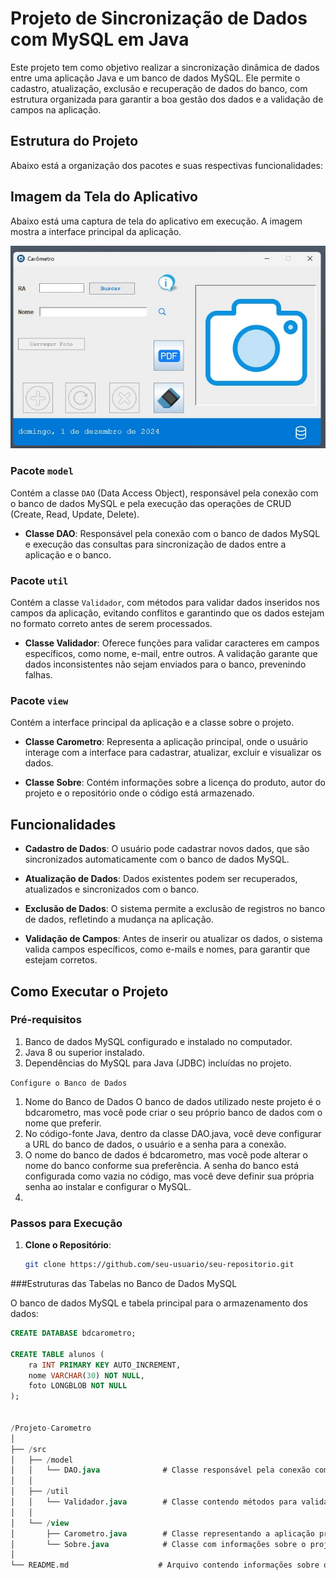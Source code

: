 # Projeto de Sincronização de Dados com MySQL em Java

Este projeto tem como objetivo realizar a sincronização dinâmica de dados entre uma aplicação Java e um banco de dados MySQL. Ele permite o cadastro, atualização, exclusão e recuperação de dados do banco, com estrutura organizada para garantir a boa gestão dos dados e a validação de campos na aplicação.

## Estrutura do Projeto

Abaixo está a organização dos pacotes e suas respectivas funcionalidades:

## Imagem da Tela do Aplicativo

Abaixo está uma captura de tela do aplicativo em execução. A imagem mostra a interface principal da aplicação.

![Tela do Aplicativo](assets/tela-app.jpg)


### Pacote `model`
Contém a classe `DAO` (Data Access Object), responsável pela conexão com o banco de dados MySQL e pela execução das operações de CRUD (Create, Read, Update, Delete).

- **Classe DAO**: Responsável pela conexão com o banco de dados MySQL e execução das consultas para sincronização de dados entre a aplicação e o banco.

### Pacote `util`
Contém a classe `Validador`, com métodos para validar dados inseridos nos campos da aplicação, evitando conflitos e garantindo que os dados estejam no formato correto antes de serem processados.

- **Classe Validador**: Oferece funções para validar caracteres em campos específicos, como nome, e-mail, entre outros. A validação garante que dados inconsistentes não sejam enviados para o banco, prevenindo falhas.

### Pacote `view`
Contém a interface principal da aplicação e a classe sobre o projeto.

- **Classe Carometro**: Representa a aplicação principal, onde o usuário interage com a interface para cadastrar, atualizar, excluir e visualizar os dados.
  
- **Classe Sobre**: Contém informações sobre a licença do produto, autor do projeto e o repositório onde o código está armazenado.

## Funcionalidades

- **Cadastro de Dados**: O usuário pode cadastrar novos dados, que são sincronizados automaticamente com o banco de dados MySQL.
  
- **Atualização de Dados**: Dados existentes podem ser recuperados, atualizados e sincronizados com o banco.
  
- **Exclusão de Dados**: O sistema permite a exclusão de registros no banco de dados, refletindo a mudança na aplicação.

- **Validação de Campos**: Antes de inserir ou atualizar os dados, o sistema valida campos específicos, como e-mails e nomes, para garantir que estejam corretos.

## Como Executar o Projeto

### Pré-requisitos
1. Banco de dados MySQL configurado e instalado no computador.
2. Java 8 ou superior instalado.
3. Dependências do MySQL para Java (JDBC) incluídas no projeto.

`Configure o Banco de Dados`
1. Nome do Banco de Dados O banco de dados utilizado neste projeto é o bdcarometro, mas você pode criar o seu próprio banco de dados com o nome que preferir.
2. No código-fonte Java, dentro da classe DAO.java, você deve configurar a URL do banco de dados, o usuário e a senha para a conexão.
3. O nome do banco de dados é bdcarometro, mas você pode alterar o nome do banco conforme sua preferência. A senha do banco está configurada como vazia no código, mas você deve definir sua própria senha ao instalar e configurar o MySQL.
4. 


### Passos para Execução

1. **Clone o Repositório**:
   ```bash
   git clone https://github.com/seu-usuario/seu-repositorio.git

###Estruturas das Tabelas no Banco de Dados MySQL

O banco de dados MySQL e tabela principal para o armazenamento dos dados:

```sql
CREATE DATABASE bdcarometro;

CREATE TABLE alunos (
    ra INT PRIMARY KEY AUTO_INCREMENT,
    nome VARCHAR(30) NOT NULL,
    foto LONGBLOB NOT NULL
);


/Projeto-Carometro
│
├── /src
│   ├── /model
│   │   └── DAO.java              # Classe responsável pela conexão com o banco de dados MySQL e execução de operações CRUD
│   │
│   ├── /util
│   │   └── Validador.java        # Classe contendo métodos para validação de campos específicos
│   │
│   └── /view
│       ├── Carometro.java        # Classe representando a aplicação principal, interface de interação com o usuário
│       └── Sobre.java            # Classe com informações sobre o projeto, autor e licença
│
└── README.md                    # Arquivo contendo informações sobre o projeto



